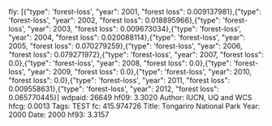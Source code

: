 fly: [{"type": 'forest-loss', "year": 2001, "forest loss": 0.009137981},{"type": 'forest-loss', "year": 2002, "forest loss": 0.018895966},{"type": 'forest-loss', "year": 2003, "forest loss": 0.009673034},{"type": 'forest-loss', "year": 2004, "forest loss": 0.020088114},{"type": 'forest-loss', "year": 2005, "forest loss": 0.070279259},{"type": 'forest-loss', "year": 2006, "forest loss": 0.079271972},{"type": 'forest-loss', "year": 2007, "forest loss": 0.0},{"type": 'forest-loss', "year": 2008, "forest loss": 0.0},{"type": 'forest-loss', "year": 2009, "forest loss": 0.0},{"type": 'forest-loss', "year": 2010, "forest loss": 0.0},{"type": 'forest-loss', "year": 2011, "forest loss": 0.009558631},{"type": 'forest-loss', "year": 2012, "forest loss": 0.065770445}]
wdpaid: 26649
hf09: 3.3020
Author: IUCN, UQ and WCS
hfcg: 0.0013
Tags: TEST
fc: 415.974726
Title: Tongariro National Park
Year: 2000
Date: 2000
hf93: 3.3157
